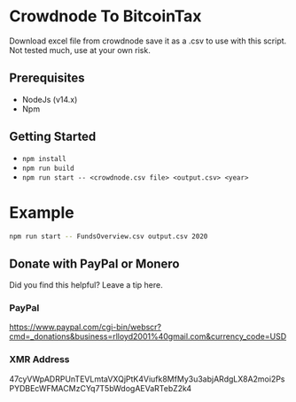 # Crowdnode To BitcoinTax

Download excel file from crowdnode save it as a .csv to use with this script.  
Not tested much, use at your own risk.  

## Prerequisites
*   NodeJs (v14.x)
*   Npm

## Getting Started
*   ```npm install```
*   ```npm run build```
*   ```npm run start -- <crowdnode.csv file> <output.csv> <year>```

# Example
```bash
npm run start -- FundsOverview.csv output.csv 2020
```

## Donate with PayPal or Monero

Did you find this helpful? Leave a tip here.

### PayPal
https://www.paypal.com/cgi-bin/webscr?cmd=_donations&business=rlloyd2001%40gmail.com&currency_code=USD

### XMR Address
47cyVWpADRPUnTEVLmtaVXQjPtK4Viufk8MfMy3u3abjARdgLX8A2moi2PsPYDBEcWFMACMzCYq7T5bWdogAEVaRTebZ2k4
